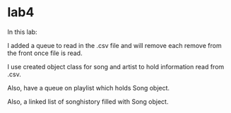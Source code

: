 # lab4

In this lab:

I added a queue to read in the .csv file and will remove each remove from the front once file is read.

I use created object class for song and artist to hold information read from .csv.

Also, have a queue on playlist which holds Song object.

Also, a linked list of songhistory filled with Song object.

